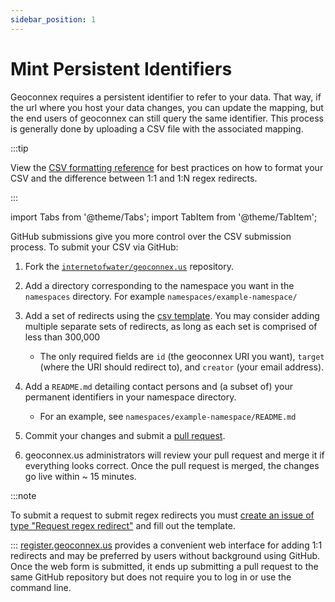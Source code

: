 ```yaml
---
sidebar_position: 1
---
```


# Mint Persistent Identifiers

Geoconnex requires a persistent identifier to refer to your data. That way, if the url where you host your data changes, you can update the mapping, but the end users of geoconnex can still query the same identifier. This process is generally done by uploading a CSV file with the associated mapping.


:::tip

View the [CSV formatting reference](./csv-submissions.md) for best practices on how to format your CSV and the difference between 1:1 and 1:N regex redirects.

:::



import Tabs from '@theme/Tabs';
import TabItem from '@theme/TabItem';


<Tabs>
  <TabItem value="github" label="Submitting via GitHub" default>

  GitHub submissions give you more control over the CSV submission process. To submit your CSV via GitHub:

1. Fork the [`internetofwater/geoconnex.us`](https://github.com/internetofwater/geoconnex.us) repository.
2. Add a directory corresponding to the namespace you want in the `namespaces` directory. For example `namespaces/example-namespace/`
3. Add a set of redirects using the [csv template](https://github.com/internetofwater/geoconnex.us/blob/master/namespaces/example-namespace/example_ids.csv). You may consider adding multiple separate sets of redirects, as long as each set is comprised of less than 300,000
   - The only required fields are `id` (the geoconnex URI you want), `target` (where the URI should redirect to), and `creator` (your email address).

4. Add a `README.md` detailing contact persons and (a subset of) your permanent identifiers in your namespace directory. 
   - For an example, see `namespaces/example-namespace/README.md`
5. Commit your changes and submit a
   [pull request](https://github.com/internetofwater/geoconnex.us/pulls).
6. geoconnex.us administrators will review your pull request and merge it if
   everything looks correct. Once the pull request is merged, the changes go
   live within ~ 15 minutes.

:::note 

To submit a request to submit regex redirects you must [create an issue of type "Request regex redirect"](https://github.com/internetofwater/geoconnex.us/issues/new?assignees=dblodgett-usgs%2C+ksonda&labels=PID+request&template=request-regex-redirect.md&title=[regex+redirect+request) and fill out the template.

:::
  </TabItem>
  <TabItem value="register" label="Submitting via register.geoconnex.us">
  [register.geoconnex.us](https://register.geoconnex.us/) provides a convenient web interface for adding 1:1 redirects and may be preferred by users without background using GitHub. Once the web form is submitted, it ends up submitting a pull request to the same GitHub repository but does not require you to log in or use the command line.  
  </TabItem>
  
</Tabs>


